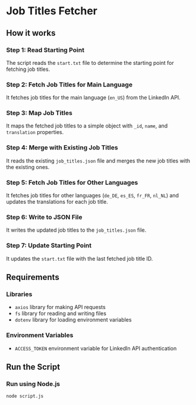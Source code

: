 **Job Titles Fetcher**
=====================

**How it works**
---------------

### Step 1: Read Starting Point

The script reads the `start.txt` file to determine the starting point for fetching job titles.

### Step 2: Fetch Job Titles for Main Language

It fetches job titles for the main language (`en_US`) from the LinkedIn API.

### Step 3: Map Job Titles

It maps the fetched job titles to a simple object with `_id`, `name`, and `translation` properties.

### Step 4: Merge with Existing Job Titles

It reads the existing `job_titles.json` file and merges the new job titles with the existing ones.

### Step 5: Fetch Job Titles for Other Languages

It fetches job titles for other languages (`de_DE`, `es_ES`, `fr_FR`, `nl_NL`) and updates the translations for each job title.

### Step 6: Write to JSON File

It writes the updated job titles to the `job_titles.json` file.

### Step 7: Update Starting Point

It updates the `start.txt` file with the last fetched job title ID.

**Requirements**
---------------

### Libraries

* `axios` library for making API requests
* `fs` library for reading and writing files
* `dotenv` library for loading environment variables

### Environment Variables

* `ACCESS_TOKEN` environment variable for LinkedIn API authentication

**Run the Script**
-----------------

### Run using Node.js

```
node script.js
```